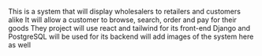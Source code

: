 This is a system that will display wholesalers to retailers and customers alike
It will allow a customer to browse, search, order and pay for their goods
They project will use react and tailwind for its front-end
Django and PostgreSQL will be used for its backend
will add images of the system here as well

